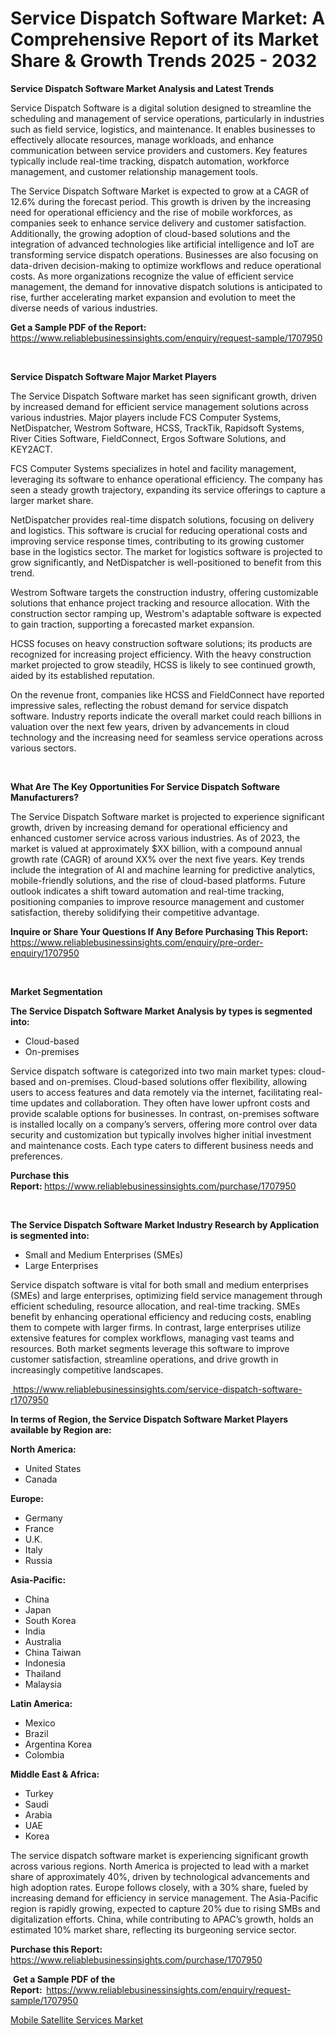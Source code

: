 <p><h1>Service Dispatch Software Market: A Comprehensive Report of its Market Share & Growth Trends 2025 - 2032</h1></p><p><strong>Service Dispatch Software Market Analysis and Latest Trends</strong></p>
<p><p>Service Dispatch Software is a digital solution designed to streamline the scheduling and management of service operations, particularly in industries such as field service, logistics, and maintenance. It enables businesses to effectively allocate resources, manage workloads, and enhance communication between service providers and customers. Key features typically include real-time tracking, dispatch automation, workforce management, and customer relationship management tools.</p><p>The Service Dispatch Software Market is expected to grow at a CAGR of 12.6% during the forecast period. This growth is driven by the increasing need for operational efficiency and the rise of mobile workforces, as companies seek to enhance service delivery and customer satisfaction. Additionally, the growing adoption of cloud-based solutions and the integration of advanced technologies like artificial intelligence and IoT are transforming service dispatch operations. Businesses are also focusing on data-driven decision-making to optimize workflows and reduce operational costs. As more organizations recognize the value of efficient service management, the demand for innovative dispatch solutions is anticipated to rise, further accelerating market expansion and evolution to meet the diverse needs of various industries.</p></p>
<p><strong>Get a Sample PDF of the Report:&nbsp;</strong> <a href="https://www.reliablebusinessinsights.com/enquiry/request-sample/1707950?utm_campaign=3281&utm_medium=2&utm_source=Github&utm_content=ia&utm_term=09032025&utm_id=service-dispatch-software">https://www.reliablebusinessinsights.com/enquiry/request-sample/1707950</a></p>
<p>&nbsp;</p>
<p><strong>Service Dispatch Software Major Market Players</strong></p>
<p><p>The Service Dispatch Software market has seen significant growth, driven by increased demand for efficient service management solutions across various industries. Major players include FCS Computer Systems, NetDispatcher, Westrom Software, HCSS, TrackTik, Rapidsoft Systems, River Cities Software, FieldConnect, Ergos Software Solutions, and KEY2ACT. </p><p>FCS Computer Systems specializes in hotel and facility management, leveraging its software to enhance operational efficiency. The company has seen a steady growth trajectory, expanding its service offerings to capture a larger market share. </p><p>NetDispatcher provides real-time dispatch solutions, focusing on delivery and logistics. This software is crucial for reducing operational costs and improving service response times, contributing to its growing customer base in the logistics sector. The market for logistics software is projected to grow significantly, and NetDispatcher is well-positioned to benefit from this trend.</p><p>Westrom Software targets the construction industry, offering customizable solutions that enhance project tracking and resource allocation. With the construction sector ramping up, Westrom's adaptable software is expected to gain traction, supporting a forecasted market expansion.</p><p>HCSS focuses on heavy construction software solutions; its products are recognized for increasing project efficiency. With the heavy construction market projected to grow steadily, HCSS is likely to see continued growth, aided by its established reputation.</p><p>On the revenue front, companies like HCSS and FieldConnect have reported impressive sales, reflecting the robust demand for service dispatch software. Industry reports indicate the overall market could reach billions in valuation over the next few years, driven by advancements in cloud technology and the increasing need for seamless service operations across various sectors.</p></p>
<p>&nbsp;</p>
<p><strong>What Are The Key Opportunities For Service Dispatch Software Manufacturers?</strong></p>
<p><p>The Service Dispatch Software market is projected to experience significant growth, driven by increasing demand for operational efficiency and enhanced customer service across various industries. As of 2023, the market is valued at approximately $XX billion, with a compound annual growth rate (CAGR) of around XX% over the next five years. Key trends include the integration of AI and machine learning for predictive analytics, mobile-friendly solutions, and the rise of cloud-based platforms. Future outlook indicates a shift toward automation and real-time tracking, positioning companies to improve resource management and customer satisfaction, thereby solidifying their competitive advantage.</p></p>
<p><strong>Inquire or Share Your Questions If Any Before Purchasing This Report:</strong> <a href="https://www.reliablebusinessinsights.com/enquiry/pre-order-enquiry/1707950?utm_campaign=3281&utm_medium=2&utm_source=Github&utm_content=ia&utm_term=09032025&utm_id=service-dispatch-software">https://www.reliablebusinessinsights.com/enquiry/pre-order-enquiry/1707950</a></p>
<p>&nbsp;</p>
<p><strong>Market Segmentation</strong></p>
<p><strong>The Service Dispatch Software Market Analysis by types is segmented into:</strong></p>
<p><ul><li>Cloud-based</li><li>On-premises</li></ul></p>
<p><p>Service dispatch software is categorized into two main market types: cloud-based and on-premises. Cloud-based solutions offer flexibility, allowing users to access features and data remotely via the internet, facilitating real-time updates and collaboration. They often have lower upfront costs and provide scalable options for businesses. In contrast, on-premises software is installed locally on a company’s servers, offering more control over data security and customization but typically involves higher initial investment and maintenance costs. Each type caters to different business needs and preferences.</p></p>
<p><strong>Purchase this Report:&nbsp;</strong><a href="https://www.reliablebusinessinsights.com/purchase/1707950?utm_campaign=3281&utm_medium=2&utm_source=Github&utm_content=ia&utm_term=09032025&utm_id=service-dispatch-software">https://www.reliablebusinessinsights.com/purchase/1707950</a></p>
<p>&nbsp;</p>
<p><strong>The Service Dispatch Software Market Industry Research by Application is segmented into:</strong></p>
<p><ul><li>Small and Medium Enterprises (SMEs)</li><li>Large Enterprises</li></ul></p>
<p><p>Service dispatch software is vital for both small and medium enterprises (SMEs) and large enterprises, optimizing field service management through efficient scheduling, resource allocation, and real-time tracking. SMEs benefit by enhancing operational efficiency and reducing costs, enabling them to compete with larger firms. In contrast, large enterprises utilize extensive features for complex workflows, managing vast teams and resources. Both market segments leverage this software to improve customer satisfaction, streamline operations, and drive growth in increasingly competitive landscapes.</p></p>
<p><a href="https://www.reliablebusinessinsights.com/service-dispatch-software-r1707950?utm_campaign=3281&utm_medium=2&utm_source=Github&utm_content=ia&utm_term=09032025&utm_id=service-dispatch-software">&nbsp;https://www.reliablebusinessinsights.com/service-dispatch-software-r1707950</a></p>
<p><strong>In terms of Region, the Service Dispatch Software Market Players available by Region are:</strong></p>
<p>
    <p> <strong> North America: </strong>
        <ul>
            <li>United States</li>
            <li>Canada</li>
        </ul>
        </p> 
    <p> <strong> Europe: </strong>
        <ul>
            <li>Germany</li>
            <li>France</li>
            <li>U.K.</li>
            <li>Italy</li>
            <li>Russia</li>
        </ul>
        </p> 
    <p> <strong> Asia-Pacific: </strong>
        <ul>
            <li>China</li>
            <li>Japan</li>
            <li>South Korea</li>
            <li>India</li>
            <li>Australia</li>
            <li>China Taiwan</li>
            <li>Indonesia</li>
            <li>Thailand</li>
            <li>Malaysia</li>
        </ul>
        </p> 
    <p> <strong> Latin America: </strong>
        <ul>
            <li>Mexico</li>
            <li>Brazil</li>
            <li>Argentina Korea</li>
            <li>Colombia</li>
        </ul>
        </p> 
    <p> <strong> Middle East & Africa: </strong>
        <ul>
            <li>Turkey</li>
            <li>Saudi</li>
            <li>Arabia</li>
            <li>UAE</li>
            <li>Korea</li>
        </ul>
    </p>
    </p>
<p><p>The service dispatch software market is experiencing significant growth across various regions. North America is projected to lead with a market share of approximately 40%, driven by technological advancements and high adoption rates. Europe follows closely, with a 30% share, fueled by increasing demand for efficiency in service management. The Asia-Pacific region is rapidly growing, expected to capture 20% due to rising SMBs and digitalization efforts. China, while contributing to APAC’s growth, holds an estimated 10% market share, reflecting its burgeoning service sector.</p></p>
<p><strong>Purchase this Report: </strong><a href="https://www.reliablebusinessinsights.com/purchase/1707950?utm_campaign=3281&utm_medium=2&utm_source=Github&utm_content=ia&utm_term=09032025&utm_id=service-dispatch-software">https://www.reliablebusinessinsights.com/purchase/1707950</a></p>
<p>&nbsp;<strong>Get a Sample PDF of the Report:&nbsp;&nbsp;</strong><a href="https://www.reliablebusinessinsights.com/enquiry/request-sample/1707950?utm_campaign=3281&utm_medium=2&utm_source=Github&utm_content=ia&utm_term=09032025&utm_id=service-dispatch-software">https://www.reliablebusinessinsights.com/enquiry/request-sample/1707950</a></p>
<p><strong></strong></p>
<p><p><a href="https://github.com/sharphadan/Market-Research-Report-List-1/blob/main/mobile-satellite-services-market.md?utm_campaign=3281&utm_medium=2&utm_source=Github&utm_content=ia&utm_term=09032025&utm_id=service-dispatch-software">Mobile Satellite Services Market</a></p></p>